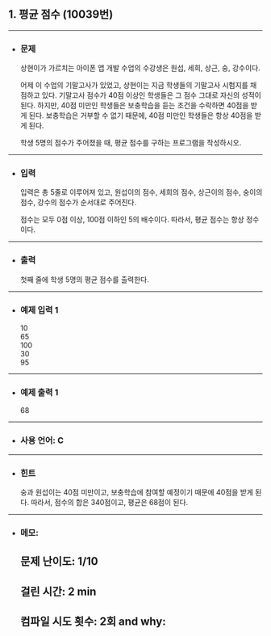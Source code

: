 ## 1. 평균 점수 (10039번)

---

- ### 문제

  상현이가 가르치는 아이폰 앱 개발 수업의 수강생은 원섭, 세희, 상근, 숭, 강수이다.

  어제 이 수업의 기말고사가 있었고, 상현이는 지금 학생들의 기말고사 시험지를 채점하고 있다. 기말고사 점수가 40점 이상인 학생들은 그 점수 그대로 자신의 성적이 된다. 하지만, 40점 미만인 학생들은 보충학습을 듣는 조건을 수락하면 40점을 받게 된다. 보충학습은 거부할 수 없기 때문에, 40점 미만인 학생들은 항상 40점을 받게 된다.

  학생 5명의 점수가 주어졌을 때, 평균 점수를 구하는 프로그램을 작성하시오.

---


- ### 입력

  입력은 총 5줄로 이루어져 있고, 원섭이의 점수, 세희의 점수, 상근이의 점수, 숭이의 점수, 강수의 점수가 순서대로 주어진다.

  점수는 모두 0점 이상, 100점 이하인 5의 배수이다. 따라서, 평균 점수는 항상 정수이다. 

---

- ### 출력

  첫째 줄에 학생 5명의 평균 점수를 출력한다.

---
 
- ### 예제 입력 1 

  10  
  65  
  100  
  30  
  95

---

- ### 예제 출력 1 

  68

---

- ### 사용 언어: C

---

- ### 힌트

  숭과 원섭이는 40점 미만이고, 보충학습에 참여할 예정이기 때문에 40점을 받게 된다. 따라서, 점수의 합은 340점이고, 평균은 68점이 된다.

---

- ### 메모:

  ## 문제 난이도: 1/10
  ## 걸린 시간: 2 min
  ## 컴파일 시도 횟수: 2회 and why:
  
  

